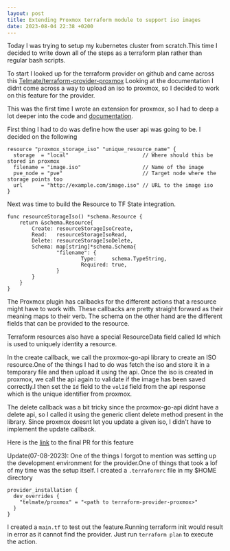 ```yaml
---
layout: post
title: Extending Proxmox terraform module to support iso images
date: 2023-08-04 22:38 +0200
---
```

Today I was trying to setup my kubernetes cluster from scratch.This time I decided to write down all of the steps as a terraform plan rather than regular bash scripts.

To start I looked up for the terraform provider on github and came across this [Telmate/terraform-provider-proxmox](https://github.com/Telmate/terraform-provider-proxmox)
Looking at the documentation I didnt come across a way to upload an iso to proxmox, so I decided to work on this feature for the provider.

This was the first time I wrote an extension for proxmox, so I had to deep a lot deeper into the code and [documentation](https://developer.hashicorp.com/terraform/plugin/sdkv2).

First thing I had to do was define how the user api was going to be.
I decided on the following

```
resource "proxmox_storage_iso" "unique_resource_name" {
  storage  = "local"                        // Where should this be stored in proxmox
  filename = "image.iso"                    // Name of the image
  pve_node = "pve"                          // Target node where the storage points too
  url      = "http://example.com/image.iso" // URL to the image iso
}
```

Next was time to build the Resource to TF State integration.
```
func resourceStorageIso() *schema.Resource {
	return &schema.Resource{
		Create: resourceStorageIsoCreate,
		Read:   resourceStorageIsoRead,
		Delete: resourceStorageIsoDelete,
        Schema: map[string]*schema.Schema{
                "filename": {
                        Type:     schema.TypeString,
                        Required: true,
                }
        }
    }
}
```

The Proxmox plugin has callbacks for the different actions that a resource might have to work with.
These callbacks are pretty straight forward as their meaning maps to their verb.
The schema on the other hand are the different fields that can be provided to the resource.

Terraform resources also have a special ResourceData field called Id which is used to uniquely identity a resource.

In the create callback, we call the proxmox-go-api library to create an ISO resource.One of the things I had to do was fetch the iso and store it in a temporary file and then upload it using the api.
Once the iso is created in proxmox, we call the api again to validate if the image has been saved correctly.I then set the `Id` field to the `volId` field from the api response which is the unique identifier 
from proxmox.

The delete callback was a bit tricky since the proxmox-go-api didnt have a delete api, so I called it using the generic client delete method present in the library.
Since proxmox doesnt let you update a given iso, I didn't have to implement the update callback.

Here is the [link](https://github.com/Telmate/terraform-provider-proxmox/compare/master...h0lyalg0rithm:terraform-provider-proxmox:add_resource_storage_iso) to the final PR for this feature

Update(07-08-2023): One of the things I forgot to mention was setting up the development environment for the provider.One of things that took a lof of my time was the setup itself.
I created a `.terraformrc` file in my $HOME directory
```
provider_installation {
  dev_overrides {
    "telmate/proxmox" = "<path to terraform-provider-proxmox>"
  }
}
```
I created a `main.tf` to test out the feature.Running terraform init would result in error as it cannot find the provider.
Just run `terraform plan` to execute the action.
